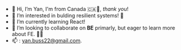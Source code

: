 - 👋 Hi, I’m Yan, I'm from Canada 🇨🇦🍁, _thank you_! 
- 👀 I’m interested in bulding resilient systems! 💪
- 🌱 I’m currently learning React! 
- 💞️ I’m looking to collaborate on **BE** primarly, but eager to learn more about FE. 👨‍💻
- 📫 : yan.buss22@gmail.com. 

<!---
ybussieresbreezeway/ybussieresbreezeway is a ✨ special ✨ repository because its `README.md` (this file) appears on your GitHub profile.
You can click the Preview link to take a look at your changes.
--->
